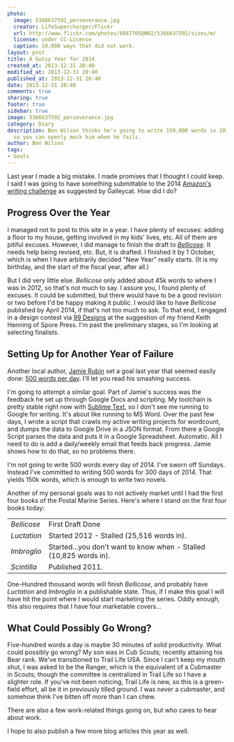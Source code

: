 ```yaml
---
photo:
  image: 5366637592_perseverance.jpg
  creator: LifeSupercharger/Flickr
  url: http://www.flickr.com/photos/8047705@N02/5366637592/sizes/m/
  license: under CC-License
  caption: 10,000 ways that did not work.
layout: post
title: A Gutsy Year for 2014
created_at: 2013-12-31 20:40
modified_at: 2013-12-31 20:40
published_at: 2013-12-31 20:40
date: 2013-12-31 20:40
comments: true
sharing: true
footer: true
sidebar: true
image: 5366637592_perseverance.jpg
category: Diary
description: Ben Wilson thinks he's going to write 150,000 words in 2014. Read more
  so you can openly mock him when he fails.
author: Ben Wilson
tags:
- Goals
---
```


<!--Lead Paragraph-->

Last year I made a big mistake. I made promises that I thought I could keep. I said I was going to have something submittable to the 2014
[Amazon's writing challenge](http://www.mediabistro.com/galleycat/how-to-submit-your-novel-in-the-new-year_b63061) as suggested by Galleycat. How did I do?

<!-- more -->
## Progress Over the Year

I managed not to post to this site in a year. I have plenty of excuses: adding a floor to my house, getting involved in my kids' lives, etc. All of them are pitiful excuses. However, I did manage to finish the draft to _[Bellicose](/postal-marine-series/)_. It needs help being revised, etc. But, it is drafted. I finished it by 1 October, which is when I have arbitrarily decided "New Year" really starts. (It is my birthday, and the start of the fiscal year, after all.)

But I did very little else. _Bellicose_ only added about 45k words to where I was in 2012, so that's not much to say. I assure you, I found plenty of excuses. It could be submitted, but there would have to be a good revision or two before I'd be happy making it public. I would like to have _Bellicose_ published by April 2014, if that's not too much to ask. To that end, I engaged in a design contest via [99 Designs](http://99designs.com) at the suggestion of my friend Keith Henning of Spore Press. I'm past the preliminary stages, so I'm looking at selecting finalists.

## Setting Up for Another Year of Failure

Another local author, [Jamie Rubin](http://www.jamierubin.net/) set a goal last year that seemed easily done: [500 words per day](http://www.jamierubin.net/2013/12/29/7-lessons-learned-from-300-days-of-writing/). I'll let you read his smashing success.

I'm going to attempt a similar goal. Part of Jamie's success was the feedback he set up through Google Docs and scripting. My toolchain is pretty stable right now with [Sublime Text](#), so I don't see me running to Google for writing. It's about like running to MS Word. Over the past few days, I wrote a script that crawls my active writing projects for wordcount, and dumps the data to Google Drive in a JSON format. From there a Google Script parses the data and puts it in a Google Spreadsheet. Automatic. All I need to do is add a daily/weekly email that feeds back progress. Jamie shows how to do that, so no problems there.

I'm not going to write 500 words every day of 2014. I've sworn off Sundays. Instead I've committed to writing 500 words for 300 days of 2014. That yields 150k words, which is enough to write two novels.

Another of my personal goals was to not actively market until I had the first four books of the Postal Marine Series. Here's where I stand on the first four books today:

<table class='table table-striped'>
  <tr> <td><em>Bellicose</em></td><td>First Draft Done</td> </tr>
  <tr> <td><em>Luctation</em></td><td>Started 2012 - Stalled (25,516 words in).</td> </tr>
  <tr> <td><em>Imbroglio</em></td><td>Started...you don't want to know when - Stalled (10,825 words in).</td> </tr>
  <tr> <td><em>Scintilla</em></td><td>Published 2011.</td> </tr>
</table>

One-Hundred thousand words will finish _Bellicose_, and probably have _Luctation_ and _Imbroglio_ in a publishable state. Thus, if I make this goal I will have hit the point where I would start marketing the series. Oddly enough, this also requires that I have four marketable covers...

## What Could Possibly Go Wrong?

Five-hundred words a day is maybe 30 minutes of solid productivity. What could possibly go wrong? My son was in Cub Scouts; recently attaining his Bear rank. We've transitioned to Trail Life USA. Since I can't keep my mouth shut, I was asked to be the Ranger, which is the equivalent of a Cubmaster in Scouts; though the committee is centralized in Trail Life so I have a slighter role. If you've not been noticing, Trail Life is new, so this is a green-field effort, all be it in previously tilled ground. I was never a cubmaster, and somehow think I've bitten off more than I can chew.

There are also a few work-related things going on, but who cares to hear about work.

I hope to also publish a few more blog articles this year as well.


